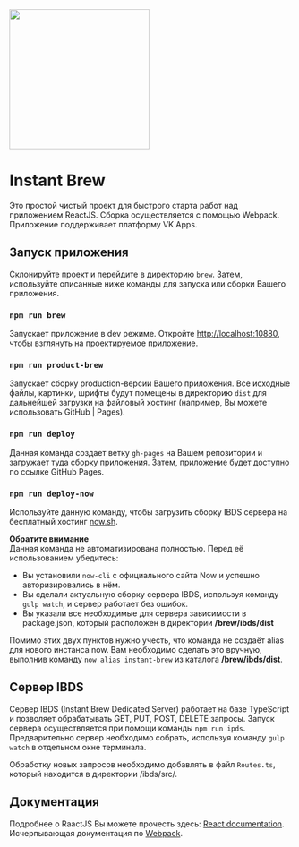 <img src="https://cdn.dribbble.com/users/85713/screenshots/3775213/herbal_dribble.gif" width="250" />

# Instant Brew
Это простой чистый проект для быстрого старта работ над приложением ReactJS.
Сборка осуществляется с помощью Webpack. Приложение поддерживает платформу VK Apps.

## Запуск приложения
Склонируйте проект и перейдите в директорию `brew`. Затем, используйте описанные ниже команды для запуска или сборки Вашего приложения.

### `npm run brew`
Запускает приложение в dev режиме. Откройте [http://localhost:10880](http://localhost:10880), чтобы взглянуть на проектируемое приложение.

### `npm run product-brew`
Запускает сборку production-версии Вашего приложения. Все исходные файлы, картинки, шрифты будут помещены в директорию `dist` для дальнейшей загрузки на файловый хостинг (например, Вы можете использовать GitHub | Pages).

### `npm run deploy`
Данная команда создает ветку `gh-pages` на Вашем репозитории и загружает туда сборку приложения. Затем, приложение будет доступно по ссылке GitHub Pages.

### `npm run deploy-now`
Используйте данную команду, чтобы загрузить сборку IBDS сервера на бесплатный хостинг [now.sh](https://now.sh).

**Обратите внимание**<br>
Данная команда не автоматизирована полностью. Перед её использованием убедитесь:
* Вы установили `now-cli` с официального сайта Now и успешно авторизировались в нём.
* Вы сделали актуальную сборку сервера IBDS, используя команду `gulp watch`, и сервер работает без ошибок.
* Вы указали все необходимые для сервера зависимости в package.json, который расположен в директории **/brew/ibds/dist**

Помимо этих двух пунктов нужно учесть, что команда не создаёт alias для нового инстанса now. Вам необходимо сделать это вручную, выполнив команду `now alias instant-brew` из каталога **/brew/ibds/dist**.

## Сервер IBDS
Сервер IBDS (Instant Brew Dedicated Server) работает на базе TypeScript и позволяет обрабатывать GET, PUT, POST, DELETE запросы.
Запуск сервера осуществляется при помощи команды `npm run ipds`. Предварительно сервер необходимо собрать, используя команду
`gulp watch` в отдельном окне терминала.

Обработку новых запросов необходимо добавлять в файл `Routes.ts`, который находится в директории /ibds/src/.


## Документация
Подробнее о RaactJS Вы можете прочесть здесь: [React documentation](https://reactjs.org/).
Исчерпывающая документация по [Webpack](https://webpack.js.org/concepts/).

